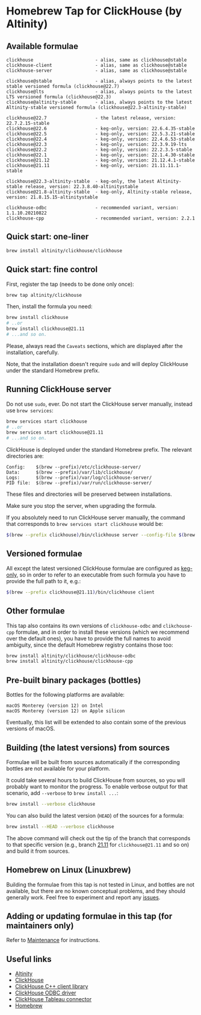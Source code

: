 # Homebrew Tap for ClickHouse (by Altinity)

## Available formulae

```text
clickhouse                       - alias, same as clickhouse@stable
clickhouse-client                - alias, same as clickhouse@stable
clickhouse-server                - alias, same as clickhouse@stable

clickhouse@stable                - alias, always points to the latest stable versioned formula (clickhouse@22.7)
clickhouse@lts                   - alias, always points to the latest LTS versioned formula (clickhouse@22.3)
clickhouse@altinity-stable       - alias, always points to the latest Altinity-stable versioned formula (clickhouse@22.3-altinity-stable)

clickhouse@22.7                  - the latest release, version: 22.7.2.15-stable
clickhouse@22.6                  - keg-only, version: 22.6.4.35-stable
clickhouse@22.5                  - keg-only, version: 22.5.3.21-stable
clickhouse@22.4                  - keg-only, version: 22.4.6.53-stable
clickhouse@22.3                  - keg-only, version: 22.3.9.19-lts
clickhouse@22.2                  - keg-only, version: 22.2.3.5-stable
clickhouse@22.1                  - keg-only, version: 22.1.4.30-stable
clickhouse@21.12                 - keg-only, version: 21.12.4.1-stable
clickhouse@21.11                 - keg-only, version: 21.11.11.1-stable

clickhouse@22.3-altinity-stable  - keg-only, the latest Altinity-stable release, version: 22.3.8.40-altinitystable
clickhouse@21.8-altinity-stable  - keg-only, Altinity-stable release, version: 21.8.15.15-altinitystable

clickhouse-odbc                  - recommended variant, version: 1.1.10.20210822
clickhouse-cpp                   - recommended variant, version: 2.2.1
```

## Quick start: one-liner

```sh
brew install altinity/clickhouse/clickhouse
```

## Quick start: fine control

First, register the tap (needs to be done only once):

```sh
brew tap altinity/clickhouse
```

Then, install the formula you need:

```sh
brew install clickhouse
# ..or
brew install clickhouse@21.11
# ...and so on.
```

Please, always read the `Caveats` sections, which are displayed after the installation, carefully.

Note, that the installation doesn't require `sudo` and will deploy ClickHouse under the standard Homebrew prefix.

## Running ClickHouse server

Do not use `sudo`, ever. Do not start the ClickHouse server manually, instead use `brew services`:

```sh
brew services start clickhouse
# ..or
brew services start clickhouse@21.11
# ...and so on.
```

ClickHouse is deployed under the standard Homebrew prefix. The relevant directories are:

```text
Config:    $(brew --prefix)/etc/clickhouse-server/
Data:      $(brew --prefix)/var/lib/clickhouse/
Logs:      $(brew --prefix)/var/log/clickhouse-server/
PID file:  $(brew --prefix)/var/run/clickhouse-server/
```

These files and directories will be preserved between installations.

Make sure you stop the server, when upgrading the formula.

If you absolutely need to run ClickHouse server manually, the command that corresponds to `brew services start clickhouse` would be:

```sh
$(brew --prefix clickhouse)/bin/clickhouse server --config-file $(brew --prefix)/etc/clickhouse-server/config.xml --pid-file $(brew --prefix)/var/run/clickhouse-server/clickhouse-server.pid
```

## Versioned formulae

All except the latest versioned ClickHouse formulae are configured as [keg-only](https://docs.brew.sh/FAQ#what-does-keg-only-mean), so in order to refer to an executable from such formula you have to provide the full path to it, e.g.:

```sh
$(brew --prefix clickhouse@21.11)/bin/clickhouse client
```

## Other formulae

This tap also contains its own versions of `clickhouse-odbc` and `clikchouse-cpp` formulae, and in order to install these versions (which we recommend over the default ones), you have to provide the full names to avoid ambiguity, since the default Homebrew registry contains those too:

```sh
brew install altinity/clickhouse/clickhouse-odbc
brew install altinity/clickhouse/clickhouse-cpp
```

## Pre-built binary packages (bottles)

Bottles for the following platforms are available:

```text
macOS Monterey (version 12) on Intel
macOS Monterey (version 12) on Apple silicon
```

Eventually, this list will be extended to also contain some of the previous versions of macOS.

## Building (the latest versions) from sources

Formulae will be built from sources automatically if the corresponding bottles are not available for your platform.

It could take several hours to build ClickHouse from sources, so you will probably want to monitor the progress. To enable verbose output for that scenario, add `--verbose` to `brew install ...`:

```sh
brew install --verbose clickhouse
```

You can also build the latest version (`HEAD`) of the sources for a formula:

```sh
brew install --HEAD --verbose clickhouse
```

The above command will check out the tip of the branch that corresponds to that specific version (e.g., branch [21.11](https://github.com/ClickHouse/ClickHouse/tree/21.11) for `clickhouse@21.11` and so on) and build it from sources.

## Homebrew on Linux (Linuxbrew)

Building the formulae from this tap is not tested in Linux, and bottles are not available, but there are no known conceptual problems, and they should generally work. Feel free to experiment and report any [issues](https://github.com/Altinity/homebrew-clickhouse/issues).

## Adding or updating formulae in this tap (for maintainers only)

Refer to [Maintenance](MAINTENANCE.md) for instructions.

## Useful links

- [Altinity](https://altinity.com/)
- [ClickHouse](https://clickhouse.com/)
- [ClickHouse C++ client library](https://github.com/ClickHouse/clickhouse-cpp)
- [ClickHouse ODBC driver](https://github.com/ClickHouse/clickhouse-odbc)
- [ClickHouse Tableau connector](https://github.com/Altinity/clickhouse-tableau-connector-odbc)
- [Homebrew](https://brew.sh)
